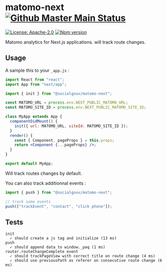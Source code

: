 # matomo-next <a href="https://github.com/SocialGouv/matomo-next/workflows/main/"><img src="https://github.com/SocialGouv/matomo-next/workflows/main/badge.svg" alt="Github Master Main Status"></a>

<a href="https://opensource.org/licenses/Apache-2.0"><img src="https://img.shields.io/badge/License-Apache--2.0-yellow.svg" alt="License: Apache-2.0"></a>
<a href="https://www.npmjs.com/package/@socialgouv/matomo-next"><img src="https://img.shields.io/npm/v/@socialgouv/matomo-next.svg" alt="Npm version"></a>

Matomo analytics for Next.js applications. will track route changes.

## Usage

A sample this to your `_app.js` :

```jsx
import React from "react";
import App from "next/app";

import { init } from "@socialgouv/matomo-next";

const MATOMO_URL = process.env.NEXT_PUBLIC_MATOMO_URL;
const MATOMO_SITE_ID = process.env.NEXT_PUBLIC_MATOMO_SITE_ID;

class MyApp extends App {
  componentDidMount() {
    init({ url: MATOMO_URL, siteId: MATOMO_SITE_ID });
  }
  render() {
    const { Component, pageProps } = this.props;
    return <Component {...pageProps} />;
  }
}

export default MyApp;
```

Will track routes changes by default.

You can also track additionnal events :

```js
import { push } from "@socialgouv/matomo-next";

// track some events
push(["trackEvent", "contact", "click phone"]);
```

## Tests

```
init
  ✓ should create a js tag and initialize (13 ms)
push
  ✓ should append data to window._paq (1 ms)
router.routeChangeComplete event
  ✓ should trackPageView with correct title on route change (4 ms)
  ✓ should use previousPath as referer on consecutive route change (6 ms)
```
